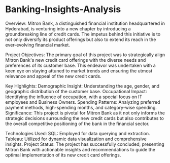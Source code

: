 # Banking-Insights-Analysis

Overview:
Mitron Bank, a distinguished financial institution headquartered in Hyderabad, is venturing into a new chapter by introducing a groundbreaking line of credit cards. The impetus behind this initiative is to not only diversify its product offerings but also to extend its reach in the ever-evolving financial market.

Project Objectives:
The primary goal of this project was to strategically align Mitron Bank's new credit card offerings with the diverse needs and preferences of its customer base. This endeavor was undertaken with a keen eye on staying attuned to market trends and ensuring the utmost relevance and appeal of the new credit cards.

Key Highlights:
Demographic Insight: Understanding the age, gender, and geographic distribution of the customer base.
Occupational Impact: Identifying the influence of occupation, with a special focus on IT employees and Business Owners.
Spending Patterns: Analyzing preferred payment methods, high-spending months, and category-wise spending.
Significance:
This project is pivotal for Mitron Bank as it not only informs the strategic decisions surrounding the new credit cards but also contributes to the overall competitive positioning of the bank in the financial sector.

Technologies Used:
SQL: Employed for data querying and extraction.
Tableau: Utilized for dynamic data visualization and comprehensive insights.
Project Status:
The project has successfully concluded, presenting Mitron Bank with actionable insights and recommendations to guide the optimal implementation of its new credit card offerings.
